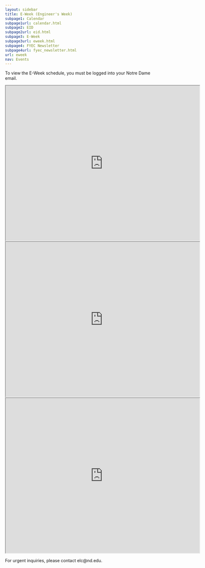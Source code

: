 ```yaml
---
layout: sidebar
title: E-Week (Engineer's Week)
subpage1: Calendar
subpage1url: calendar.html
subpage2: EID
subpage2url: eid.html
subpage3: E-Week
subpage3url: eweek.html
subpage4: FYEC Newsletter
subpage4url: fyec_newsletter.html
url: eweek
nav: Events
---
```


To view the E-Week schedule, you must be logged into your Notre Dame email.

<iframe src="https://drive.google.com/file/d/1AvzakD6vbRgwXJD3CX899F-AsmPx-Egq/preview" width="640" height="510"></iframe>
<iframe src="https://drive.google.com/file/d/18d_ZW7jSW01gUSlRdWgEmudvIryutDpO/preview" width="640" height="510"></iframe>
<iframe src="https://drive.google.com/file/d/1dD6fLjwfQuT9UFyQZSLeQy0ylYaAxjtT/preview" width="640" height="510"></iframe>

<p>For urgent inquiries, please contact elc@nd.edu. </p>
